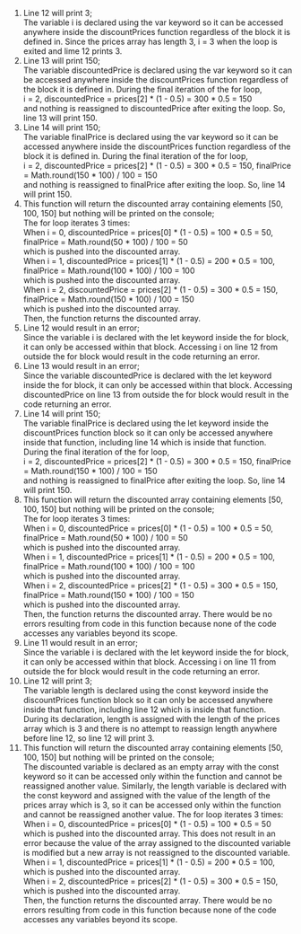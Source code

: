 1. Line 12 will print 3; <br> The variable i is declared using the var keyword so it can be accessed anywhere inside the discountPrices function regardless of the block it is defined in. Since the prices array has length 3, i = 3 when the loop is exited and lime 12 prints 3.
2. Line 13 will print 150; <br> The variable discountedPrice is declared using the var keyword so it can be accessed anywhere inside the discountPrices function regardless of the block it is defined in. During the final iteration of the for loop, <br> i = 2, discountedPrice = prices[2] * (1 - 0.5) = 300 * 0.5 = 150 <br> and nothing is reassigned to discountedPrice after exiting the loop. So, line 13 will print 150.
3. Line 14 will print 150; <br> The variable finalPrice is declared using the var keyword so it can be accessed anywhere inside the discountPrices function regardless of the block it is defined in. During the final iteration of the for loop, <br> i = 2, discountedPrice = prices[2] * (1 - 0.5) = 300 * 0.5 = 150, finalPrice = Math.round(150 * 100) / 100 = 150 <br> and nothing is reassigned to finalPrice after exiting the loop. So, line 14 will print 150.
4. This function will return the discounted array containing elements [50, 100, 150] but nothing will be printed on the console; <br> The for loop iterates 3 times: <br> When i = 0, discountedPrice = prices[0] * (1 - 0.5) = 100 * 0.5 = 50, <br> finalPrice = Math.round(50 * 100) / 100 = 50 <br> which is pushed into the discounted array. <br> When i = 1, discountedPrice = prices[1] * (1 - 0.5) = 200 * 0.5 = 100, <br> finalPrice = Math.round(100 * 100) / 100 = 100 <br> which is pushed into the discounted array. <br> When i = 2, discountedPrice = prices[2] * (1 - 0.5) = 300 * 0.5 = 150, <br> finalPrice = Math.round(150 * 100) / 100 = 150 <br> which is pushed into the discounted array. <br> Then, the function returns the discounted array.
5. Line 12 would result in an error; <br> Since the variable i is declared with the let keyword inside the for block, it can only be accessed within that block. Accessing i on line 12 from outside the for block would result in the code returning an error.
6. Line 13 would result in an error; <br> Since the variable discountedPrice is declared with the let keyword inside the for block, it can only be accessed within that block. Accessing discountedPrice on line 13 from outside the for block would result in the code returning an error.
7. Line 14 will print 150; <br> The variable finalPrice is declared using the let keyword inside the discountPrices function block so it can only be accessed anywhere inside that function, including line 14 which is inside that function. During the final iteration of the for loop, <br> i = 2, discountedPrice = prices[2] * (1 - 0.5) = 300 * 0.5 = 150, finalPrice = Math.round(150 * 100) / 100 = 150 <br> and nothing is reassigned to finalPrice after exiting the loop. So, line 14 will print 150.
8. This function will return the discounted array containing elements [50, 100, 150] but nothing will be printed on the console; <br> The for loop iterates 3 times: <br> When i = 0, discountedPrice = prices[0] * (1 - 0.5) = 100 * 0.5 = 50, <br> finalPrice = Math.round(50 * 100) / 100 = 50 <br> which is pushed into the discounted array. <br> When i = 1, discountedPrice = prices[1] * (1 - 0.5) = 200 * 0.5 = 100, <br> finalPrice = Math.round(100 * 100) / 100 = 100 <br> which is pushed into the discounted array. <br> When i = 2, discountedPrice = prices[2] * (1 - 0.5) = 300 * 0.5 = 150, <br> finalPrice = Math.round(150 * 100) / 100 = 150 <br> which is pushed into the discounted array. <br> Then, the function returns the discounted array. There would be no errors resulting from code in this function because none of the code accesses any variables beyond its scope.
9. Line 11 would result in an error; <br> Since the variable i is declared with the let keyword inside the for block, it can only be accessed within that block. Accessing i on line 11 from outside the for block would result in the code returning an error.
10. Line 12 will print 3; <br> The variable length is declared using the const keyword inside the discountPrices function block so it can only be accessed anywhere inside that function, including line 12 which is inside that function. During its declaration, length is assigned with the length of the prices array which is 3 and there is no attempt to reassign length anywhere before line 12, so line 12 will print 3.
11. This function will return the discounted array containing elements [50, 100, 150] but nothing will be printed on the console; <br> The discounted variable is declared as an empty array with the const keyword so it can be accessed only within the function and cannot be reassigned another value. Similarly, the length variable is declared with the const keyword and assigned with the value of the length of the prices array which is 3, so it can be accessed only within the function and cannot be reassigned another value. The for loop iterates 3 times: <br> When i = 0, discountedPrice = prices[0] * (1 - 0.5) = 100 * 0.5 = 50 <br> which is pushed into the discounted array. This does not result in an error because the value of the array assigned to the discounted variable is modified but a new array is not reassigned to the discounted variable. <br> When i = 1, discountedPrice = prices[1] * (1 - 0.5) = 200 * 0.5 = 100, <br>  which is pushed into the discounted array. <br> When i = 2, discountedPrice = prices[2] * (1 - 0.5) = 300 * 0.5 = 150, <br> which is pushed into the discounted array. <br> Then, the function returns the discounted array. There would be no errors resulting from code in this function because none of the code accesses any variables beyond its scope.